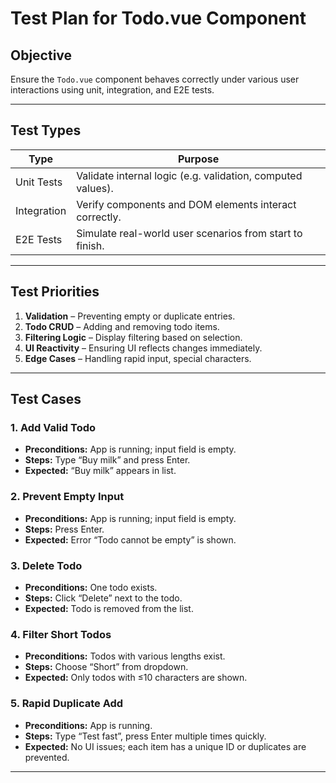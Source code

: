 
# Test Plan for Todo.vue Component

##  Objective
Ensure the `Todo.vue` component behaves correctly under various user interactions using unit, integration, and E2E tests.

---

## Test Types

| Type          | Purpose                                                                 |
|---------------|-------------------------------------------------------------------------|
| Unit Tests    | Validate internal logic (e.g. validation, computed values).             |
| Integration   | Verify components and DOM elements interact correctly.                  |
| E2E Tests     | Simulate real-world user scenarios from start to finish.                |

---

## Test Priorities

1. **Validation** – Preventing empty or duplicate entries.
2. **Todo CRUD** – Adding and removing todo items.
3. **Filtering Logic** – Display filtering based on selection.
4. **UI Reactivity** – Ensuring UI reflects changes immediately.
5. **Edge Cases** – Handling rapid input, special characters.

---

## Test Cases

### 1. Add Valid Todo
- **Preconditions:** App is running; input field is empty.
- **Steps:** Type “Buy milk” and press Enter.
- **Expected:** “Buy milk” appears in list.

### 2. Prevent Empty Input
- **Preconditions:** App is running; input field is empty.
- **Steps:** Press Enter.
- **Expected:** Error “Todo cannot be empty” is shown.

### 3. Delete Todo
- **Preconditions:** One todo exists.
- **Steps:** Click “Delete” next to the todo.
- **Expected:** Todo is removed from the list.

### 4. Filter Short Todos
- **Preconditions:** Todos with various lengths exist.
- **Steps:** Choose “Short” from dropdown.
- **Expected:** Only todos with ≤10 characters are shown.

### 5. Rapid Duplicate Add
- **Preconditions:** App is running.
- **Steps:** Type “Test fast”, press Enter multiple times quickly.
- **Expected:** No UI issues; each item has a unique ID or duplicates are prevented.

---

